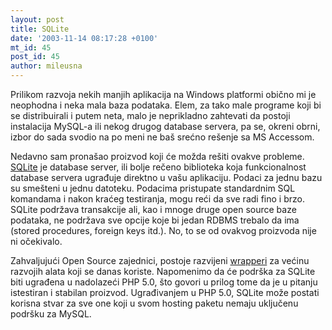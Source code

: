 ```yaml
---
layout: post
title: SQLite
date: '2003-11-14 08:17:28 +0100'
mt_id: 45
post_id: 45
author: mileusna
---
```

Prilikom razvoja nekih manjih aplikacija na Windows platformi obično mi je neophodna i neka mala baza podataka. Elem, za tako male programe koji bi se distribuirali i putem neta, malo je neprikladno zahtevati da postoji instalacija MySQL-a ili nekog drugog database servera, pa se, okreni obrni, izbor do sada svodio na po meni ne baš srećno rešenje sa MS Accessom.

Nedavno sam pronašao proizvod koji će možda rešiti ovakve probleme. [SQLite](http://www.hwaci.com/sw/sqlite/) je database server, ili bolje rečeno biblioteka koja funkcionalnost database servera ugrađuje direktno u vašu aplikaciju. Podaci za jednu bazu su smešteni u jednu datoteku. Podacima pristupate standardnim SQL komandama i nakon kraćeg testiranja, mogu reći da sve radi fino i brzo. SQLite podržava transakcije ali, kao i mnoge druge open source baze podataka, ne podržava sve opcije koje bi jedan RDBMS trebalo da ima (stored procedures, foreign keys itd.). No, to se od ovakvog proizvoda nije ni očekivalo.

Zahvaljujući Open Source zajednici, postoje razvijeni [wrapperi](http://www.sqlite.org/cvstrac/wiki?p=SqliteWrappers) za većinu razvojih alata koji se danas koriste. Napomenimo da će podrška za SQLite biti ugrađena u nadolazeći PHP 5.0, što govori u prilog tome da je u pitanju istestiran i stabilan proizvod. Ugrađivanjem u PHP 5.0, SQLite može postati korisna stvar za sve one koji u svom hosting paketu nemaju uključenu podršku za MySQL.

